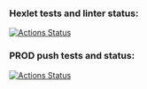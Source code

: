 ### Hexlet tests and linter status:
[![Actions Status](https://github.com/mischenkovn/devops-for-programmers-project-lvl1/workflows/hexlet-check/badge.svg)](https://github.com/mischenkovn/devops-for-programmers-project-lvl1/actions)
### PROD push tests and status:
[![Actions Status](https://github.com/mischenkovn/devops-for-programmers-project-lvl1/workflows/push-prod/badge.svg)](https://github.com/mischenkovn/devops-for-programmers-project-lvl1/actions)
